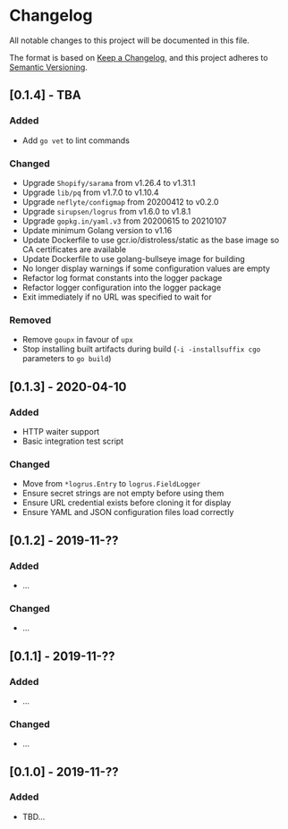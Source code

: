 # Changelog
All notable changes to this project will be documented in this file.

The format is based on [Keep a Changelog](https://keepachangelog.com/en/1.0.0/),
and this project adheres to [Semantic Versioning](https://semver.org/spec/v2.0.0.html).

## [0.1.4] - TBA
### Added
- Add `go vet` to lint commands

### Changed
- Upgrade `Shopify/sarama` from v1.26.4 to v1.31.1
- Upgrade `lib/pq` from v1.7.0 to v1.10.4
- Upgrade `neflyte/configmap` from 20200412 to v0.2.0
- Upgrade `sirupsen/logrus` from v1.6.0 to v1.8.1
- Upgrade `gopkg.in/yaml.v3` from 20200615 to 20210107
- Update minimum Golang version to v1.16
- Update Dockerfile to use gcr.io/distroless/static as the base image so CA certificates are available
- Update Dockerfile to use golang-bullseye image for building
- No longer display warnings if some configuration values are empty
- Refactor log format constants into the logger package
- Refactor logger configuration into the logger package
- Exit immediately if no URL was specified to wait for

### Removed
- Remove `goupx` in favour of `upx`
- Stop installing built artifacts during build (`-i -installsuffix cgo` parameters to `go build`)

## [0.1.3] - 2020-04-10
### Added
- HTTP waiter support
- Basic integration test script

### Changed
- Move from `*logrus.Entry` to `logrus.FieldLogger`
- Ensure secret strings are not empty before using them
- Ensure URL credential exists before cloning it for display
- Ensure YAML and JSON configuration files load correctly

## [0.1.2] - 2019-11-??
### Added
- ...

### Changed
- ...

## [0.1.1] - 2019-11-??
### Added
- ...

### Changed
- ...

## [0.1.0] - 2019-11-??
### Added
- TBD...
